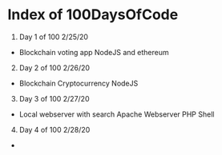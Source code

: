 # Index of 100DaysOfCode
1. Day 1 of 100 2/25/20
  + Blockchain voting app NodeJS and ethereum
2. Day 2 of 100 2/26/20
  + Blockchain Cryptocurrency NodeJS
 3. Day 3 of 100 2/27/20
  + Local webserver with search Apache Webserver PHP Shell
 4. Day 4 of 100 2/28/20
  + 
